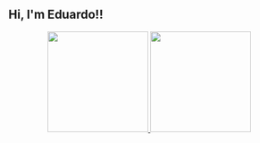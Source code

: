 ## Hi, I'm Eduardo!!
<div align="center">
  <a href="https://github.com/EduardoFischerFilho">
  <img height="180em" src="https://github-readme-stats.vercel.app/api?username=EduardoFischerFilho&show_icons=true&theme=dracula&include_all_commits=true&count_private=true"/>
  <img height="180em" src="https://github-readme-stats.vercel.app/api/top-langs/?username=EduardoFischerFilho&layout=compact&langs_count=7&theme=dracula"/>
</div>

